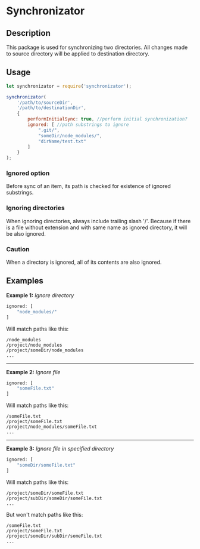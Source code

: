 # Synchronizator

## Description
This package is used for synchronizing two directories. All changes made to source directory will be applied to destination directory.

## Usage
```javascript
let synchronizator = require('synchronizator');

synchronizator(
    '/path/to/sourceDir',
    '/path/to/destinationDir',
    {
        performInitialSync: true, //perform initial synchronization?
        ignored: [ //path substrings to ignore
            ".git/",
            "someDir/node_modules/",
            "dirName/test.txt"
        ]
    }
);
```

### Ignored option
Before sync of an item, its path is checked for existence of ignored substrings.

### Ignoring directories
When ignoring directories, always include trailing slash '/'. Because if there is a file without extension and with same name as ignored directory, it will be also ignored.

### Caution
When a directory is ignored, all of its contents are also ignored.

## Examples

**Example 1:**
*Ignore directory*
```javascript
ignored: [
    "node_modules/"
]
```
Will match paths like this:
```
/node_modules
/project/node_modules
/project/someDir/node_modules
...
```

---

**Example 2:**
*Ignore file*
```javascript
ignored: [
    "someFile.txt"
]
```
Will match paths like this:
```
/someFile.txt
/project/someFile.txt
/project/node_modules/someFile.txt
...
```

---

**Example 3:**
*Ignore file in specified directory*
```javascript
ignored: [
    "someDir/someFile.txt"
]
```
Will match paths like this:
```
/project/someDir/someFile.txt
/project/subDir/someDir/someFile.txt
...
```
But won't match paths like this:
```
/someFile.txt
/project/someFile.txt
/project/someDir/subDir/someFile.txt
...
```
